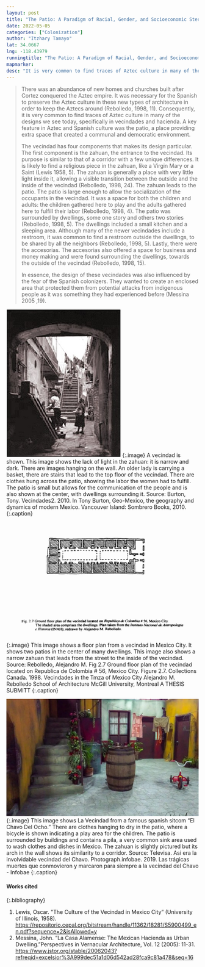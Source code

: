 ```yaml
---
layout: post
title: "The Patio: A Paradigm of Racial, Gender, and Socioeconomic Stereotypes"
date: 2022-05-05
categories: ["Colonization"]
author: "Itzhary Tamayo"
lat: 34.0667
lng: -118.43979
runningtitle: "The Patio: A Paradigm of Racial, Gender, and Socioeconomic Stereotypes"
mapmarker: 
desc: "It is very common to find traces of Aztec culture in many of the designs we see today, specifically in vecindades and hacienda. A key feature in Aztec and Spanish culture was the patio, a place providing extra space that created a communal and democratic environment."
---
```

>There was an abundance of new homes and churches built after Cortez conquered the Aztec empire. It was necessary for the Spanish to preserve the Aztec culture in these new types of architecture in order to keep the Aztecs around (Rebolledo, 1998, 11). Consequently, it is very common to find traces of Aztec culture in many of the designs we see today, specifically in vecindades and hacienda. A key feature in Aztec and Spanish culture was the patio, a place providing extra space that created a communal and democratic environment.
>
>The vecindad has four components that makes its design particular. The first component is the zahuan, the entrance to the vecindad. Its purpose is similar to that of a corridor with a few unique differences. It is likely to find a religious piece in the zahuan, like a Virgin Mary or a Saint (Lewis 1958, 5). The zahuan is generally a place with very little light inside it, allowing a visible transition between the outside and the inside of the vecindad (Rebolledo, 1998, 24). The zahuan leads to the patio. The patio is large enough to allow the socialization of the occupants in the vecindad. It was a space for both the children and adults: the children gathered here to play and the adults gathered here to fulfill their labor (Rebolledo, 1998, 4). The patio was surrounded by dwellings, some one story and others two stories (Rebolledo, 1998, 5). The dwellings included a small kitchen and a sleeping area. Although many of the newer vecindades include a restroom, it was common to find a restroom outside the dwellings, to be shared by all the neighbors (Rebolledo, 1998, 5). Lastly, there were the accesorias. The accesorias also offered a space for business and money making and were found surrounding the dwellings, towards the outside of the vecindad (Rebolledo, 1998, 15). 
>
>In essence, the design of these vecindades was also influenced by the fear of the Spanish colonizers. They wanted to create an enclosed area that protected them from potential attacks from indigenous people as it was something they had experienced before (Messina 2005 ,19).

![A Vecindad in Mexico City](images/vecindad_phase1_image1.jpg)
   {:.image} 
A vecindad is shown. This image shows the lack of light in the zahuan: it is narrow and dark. There are images hanging on the wall. An older lady is carrying a basket, there are stairs that lead to the top floor of the vecindad. There are clothes hung across the patio, showing the labor the women had to fulfill. The patio is small but allows for the communication of the people and is also shown at the center, with dwellings surrounding it.
Source: Burton, Tony. Vecindades2. 2010. In Tony Burton, Geo-Mexico, the geography and dynamics of modern Mexico. Vancouver Island: Sombrero Books, 2010.
   {:.caption} 

![The Floor Plan of A Vecindad](images/vecindad_floor_plan_phase1_image2.jpg)
   {:.image} 
This image shows a floor plan from a vecindad in Mexico City. It shows two patios in the center of many dwellings. This image also shows a narrow zahuan that leads from the street to the inside of the vecindad.
Source: Rebolledo, Alejandro M. Fig 2.7 Ground floor plan of the vecindad located on Republica de Colombia # 56, Mexico City. Figure 2.7. Collections Canada. 1998. Vecindades in the Tmza of Mexico City Alejandro M. Rebolledo School of Architecture McGill University, Montreal A THESIS SUBMITT
   {:.caption} 

![La Vecindad del Chavo del Ocho](images/vecindad_del_chavo_phase1_image3.jpg)
   {:.image} 
This image shows La Vecindad from a famous spanish sitcom “El Chavo Del Ocho.” There are clothes hanging to dry in the patio, where a bicycle is shown indicating a play area for the children. The patio is surrounded by buildings and contains a pila, a very common sink area used to wash clothes and dishes in Mexico. The zahuan is slightly pictured but its arch in the wall shows its similarity to a corridor.
Source: Televisa. Asi era la involvidable vecindad del Chavo. Photograph.infobae. 2019. Las trágicas muertes que conmovieron y marcaron para siempre a la vecindad del Chavo - Infobae
   {:.caption} 

#### Works cited
{:.bibliography} 
1. Lewis, Oscar. "The Culture of the Vecindad in Mexico City” (University of Illinois, 1958). https://repositorio.cepal.org/bitstream/handle/11362/18281/S5900499_en.pdf?sequence=2&isAllowed=y
2. Messina, John. “La Casa Alamense: The Mexican Hacienda as Urban Dwelling.”Perspectives in Vernacular Architecture, Vol.  12 (2005): 11-31. https://www.jstor.org/stable/20062043?refreqid=excelsior%3A999dec51a1d06d542ad28fca9c81a478&seq=16
